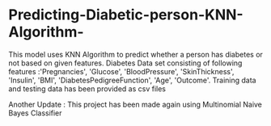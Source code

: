 # Predicting-Diabetic-person-KNN-Algorithm-
This model uses KNN Algorithm to predict whether a person has diabetes or not based on given features.
Diabetes Data set consisting of following features :'Pregnancies', 'Glucose', 'BloodPressure', 'SkinThickness', 'Insulin', 'BMI', 'DiabetesPedigreeFunction', 'Age', 'Outcome'.
Training data and testing data has been provided as csv files

Another Update :
This project has been made again using Multinomial Naive Bayes Classifier
